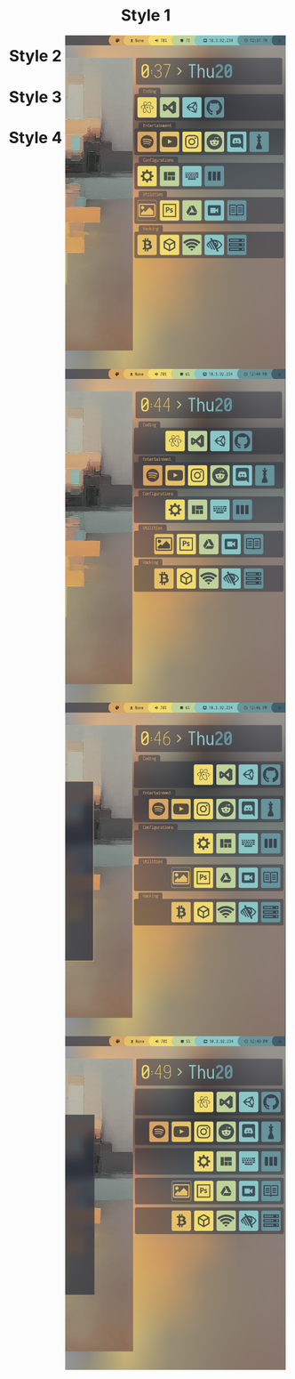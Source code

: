 <h1 align="center">Style 1</h1>
<img src="screenshot1.png" height="600px" align="right"/>

<h1 align="center">Style 2</h1>
<img src="screenshot2.png" height="600px" align="right"/>

<h1 align="center">Style 3</h1>
<img src="screenshot3.png" height="600px" align="right"/>

<h1 align="center">Style 4</h1>
<img src="screenshot4.png" height="600px" align="right"/>

